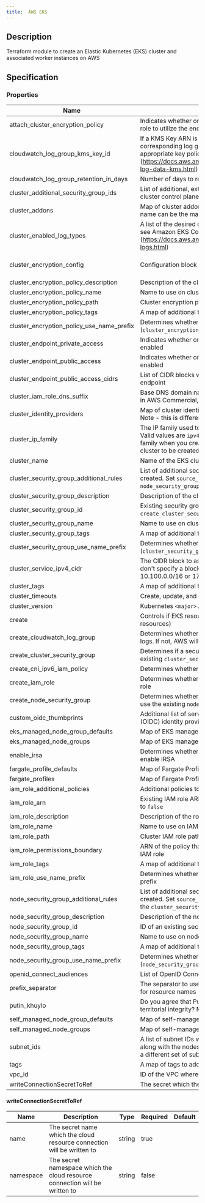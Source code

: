 ```yaml
---
title:  AWS EKS
---
```


## Description

Terraform module to create an Elastic Kubernetes (EKS) cluster and associated worker instances on AWS

## Specification


### Properties

 Name | Description | Type | Required | Default 
 ------------ | ------------- | ------------- | ------------- | ------------- 
 attach_cluster_encryption_policy | Indicates whether or not to attach an additional policy for the cluster IAM role to utilize the encryption key provided | bool | false |  
 cloudwatch_log_group_kms_key_id | If a KMS Key ARN is set, this key will be used to encrypt the corresponding log group. Please be sure that the KMS Key has an appropriate key policy (https://docs.aws.amazon.com/AmazonCloudWatch/latest/logs/encrypt-log-data-kms.html) | string | false |  
 cloudwatch_log_group_retention_in_days | Number of days to retain log events. Default retention - 90 days | number | false |  
 cluster_additional_security_group_ids | List of additional, externally created security group IDs to attach to the cluster control plane | list(string) | false |  
 cluster_addons | Map of cluster addon configurations to enable for the cluster. Addon name can be the map keys or set with `name` | any | false |  
 cluster_enabled_log_types | A list of the desired control plane logs to enable. For more information, see Amazon EKS Control Plane Logging documentation (https://docs.aws.amazon.com/eks/latest/userguide/control-plane-logs.html) | list(string) | false |  
 cluster_encryption_config | Configuration block with encryption configuration for the cluster | list(object({\n    provider_key_arn = string\n    resources        = list(string)\n  })) | false |  
 cluster_encryption_policy_description | Description of the cluster encryption policy created | string | false |  
 cluster_encryption_policy_name | Name to use on cluster encryption policy created | string | false |  
 cluster_encryption_policy_path | Cluster encryption policy path | string | false |  
 cluster_encryption_policy_tags | A map of additional tags to add to the cluster encryption policy created | map(string) | false |  
 cluster_encryption_policy_use_name_prefix | Determines whether cluster encryption policy name (`cluster_encryption_policy_name`) is used as a prefix | string | false |  
 cluster_endpoint_private_access | Indicates whether or not the Amazon EKS private API server endpoint is enabled | bool | false |  
 cluster_endpoint_public_access | Indicates whether or not the Amazon EKS public API server endpoint is enabled | bool | false |  
 cluster_endpoint_public_access_cidrs | List of CIDR blocks which can access the Amazon EKS public API server endpoint | list(string) | false |  
 cluster_iam_role_dns_suffix | Base DNS domain name for the current partition (e.g., amazonaws.com in AWS Commercial, amazonaws.com.cn in AWS China) | string | false |  
 cluster_identity_providers | Map of cluster identity provider configurations to enable for the cluster. Note - this is different/separate from IRSA | any | false |  
 cluster_ip_family | The IP family used to assign Kubernetes pod and service addresses. Valid values are `ipv4` (default) and `ipv6`. You can only specify an IP family when you create a cluster, changing this value will force a new cluster to be created | string | false |  
 cluster_name | Name of the EKS cluster | string | false |  
 cluster_security_group_additional_rules | List of additional security group rules to add to the cluster security group created. Set `source_node_security_group = true` inside rules to set the `node_security_group` as source | any | false |  
 cluster_security_group_description | Description of the cluster security group created | string | false |  
 cluster_security_group_id | Existing security group ID to be attached to the cluster. Required if `create_cluster_security_group` = `false` | string | false |  
 cluster_security_group_name | Name to use on cluster security group created | string | false |  
 cluster_security_group_tags | A map of additional tags to add to the cluster security group created | map(string) | false |  
 cluster_security_group_use_name_prefix | Determines whether cluster security group name (`cluster_security_group_name`) is used as a prefix | string | false |  
 cluster_service_ipv4_cidr | The CIDR block to assign Kubernetes service IP addresses from. If you don't specify a block, Kubernetes assigns addresses from either the 10.100.0.0/16 or 172.20.0.0/16 CIDR blocks | string | false |  
 cluster_tags | A map of additional tags to add to the cluster | map(string) | false |  
 cluster_timeouts | Create, update, and delete timeout configurations for the cluster | map(string) | false |  
 cluster_version | Kubernetes `<major>.<minor>` version to use for the EKS cluster (i.e.: `1.21`) | string | false |  
 create | Controls if EKS resources should be created (affects nearly all resources) | bool | false |  
 create_cloudwatch_log_group | Determines whether a log group is created by this module for the cluster logs. If not, AWS will automatically create one if logging is enabled | bool | false |  
 create_cluster_security_group | Determines if a security group is created for the cluster or use the existing `cluster_security_group_id` | bool | false |  
 create_cni_ipv6_iam_policy | Determines whether to create an [`AmazonEKS_CNI_IPv6_Policy`](https://docs.aws.amazon.com/eks/latest/userguide/cni-iam-role.html#cni-iam-role-create-ipv6-policy) | bool | false |  
 create_iam_role | Determines whether a an IAM role is created or to use an existing IAM role | bool | false |  
 create_node_security_group | Determines whether to create a security group for the node groups or use the existing `node_security_group_id` | bool | false |  
 custom_oidc_thumbprints | Additional list of server certificate thumbprints for the OpenID Connect (OIDC) identity provider's server certificate(s) | list(string) | false |  
 eks_managed_node_group_defaults | Map of EKS managed node group default configurations | any | false |  
 eks_managed_node_groups | Map of EKS managed node group definitions to create | any | false |  
 enable_irsa | Determines whether to create an OpenID Connect Provider for EKS to enable IRSA | bool | false |  
 fargate_profile_defaults | Map of Fargate Profile default configurations | any | false |  
 fargate_profiles | Map of Fargate Profile definitions to create | any | false |  
 iam_role_additional_policies | Additional policies to be added to the IAM role | list(string) | false |  
 iam_role_arn | Existing IAM role ARN for the cluster. Required if `create_iam_role` is set to `false` | string | false |  
 iam_role_description | Description of the role | string | false |  
 iam_role_name | Name to use on IAM role created | string | false |  
 iam_role_path | Cluster IAM role path | string | false |  
 iam_role_permissions_boundary | ARN of the policy that is used to set the permissions boundary for the IAM role | string | false |  
 iam_role_tags | A map of additional tags to add to the IAM role created | map(string) | false |  
 iam_role_use_name_prefix | Determines whether the IAM role name (`iam_role_name`) is used as a prefix | string | false |  
 node_security_group_additional_rules | List of additional security group rules to add to the node security group created. Set `source_cluster_security_group = true` inside rules to set the `cluster_security_group` as source | any | false |  
 node_security_group_description | Description of the node security group created | string | false |  
 node_security_group_id | ID of an existing security group to attach to the node groups created | string | false |  
 node_security_group_name | Name to use on node security group created | string | false |  
 node_security_group_tags | A map of additional tags to add to the node security group created | map(string) | false |  
 node_security_group_use_name_prefix | Determines whether node security group name (`node_security_group_name`) is used as a prefix | string | false |  
 openid_connect_audiences | List of OpenID Connect audience client IDs to add to the IRSA provider | list(string) | false |  
 prefix_separator | The separator to use between the prefix and the generated timestamp for resource names | string | false |  
 putin_khuylo | Do you agree that Putin doesn't respect Ukrainian sovereignty and territorial integrity? More info: https://en.wikipedia.org/wiki/Putin_khuylo! | bool | false |  
 self_managed_node_group_defaults | Map of self-managed node group default configurations | any | false |  
 self_managed_node_groups | Map of self-managed node group definitions to create | any | false |  
 subnet_ids | A list of subnet IDs where the EKS cluster (ENIs) will be provisioned along with the nodes/node groups. Node groups can be deployed within a different set of subnet IDs from within the node group configuration | list(string) | false |  
 tags | A map of tags to add to all resources | map(string) | false |  
 vpc_id | ID of the VPC where the cluster and its nodes will be provisioned | string | false |  
 writeConnectionSecretToRef | The secret which the cloud resource connection will be written to | [writeConnectionSecretToRef](#writeConnectionSecretToRef) | false |  


#### writeConnectionSecretToRef

 Name | Description | Type | Required | Default 
 ------------ | ------------- | ------------- | ------------- | ------------- 
 name | The secret name which the cloud resource connection will be written to | string | true |  
 namespace | The secret namespace which the cloud resource connection will be written to | string | false |  
